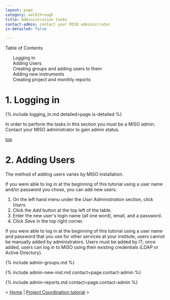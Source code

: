 ```yaml
---
layout: page
category: walkthrough
title: Administration tasks
contact-admin: contact your MISO administrator
is-detailed: false

---
```


<div id="toc">
Table of Contents
<ol>
    <li><a href="#login">Logging In</a></li>
    <li><a href="#users">Adding Users</a></li>
    <li><a href="#perms">Creating groups and adding users to them</a></li>
    <li><a href="#inst">Adding new instruments</a></li>
    <li><a href="#reports">Creating project and monthly reports</a></li>
</ol>
</div>

<a name="login"/>

# 1. Logging in

{% include logging_in.md detailed=page.is-detailed %}

In order to perform the tasks in this section you must be a MISO admin.
Contact your MISO administrator to gain admin status.

<a name="users" href="#" id="toplink">top</a>

# 2. Adding Users

The method of adding users varies by MISO installation. 

If you were able to log in at the beginning of this tutorial using a user name and/or password
you chose, you can add new users.

1. On the left hand menu under the _User Administration_ section, click _Users_.
1. Click the _Add_ button at the top left of the table.
1. Enter the new user's login name (all one word), email, and a password.
1. Click _Save_ in the top right corner.

If you were able to log in at the beginning of this tutorial using a user name and password 
that you use for other services at your institute, users cannot be manually added by administrators.
Users must be added by IT; once added, users can log in to MISO using their existing credentials 
(LDAP or Active Directory).

{% include admin-groups.md %}

{% include admin-new-inst.md contact=page.contact-admin %}

{% include admin-reports.md contact=page.contact-admin %}


< <a href="plain-index">Home</a> | <a href="plain-1-0-project-coordination">Project Coordination tutorial</a> >
